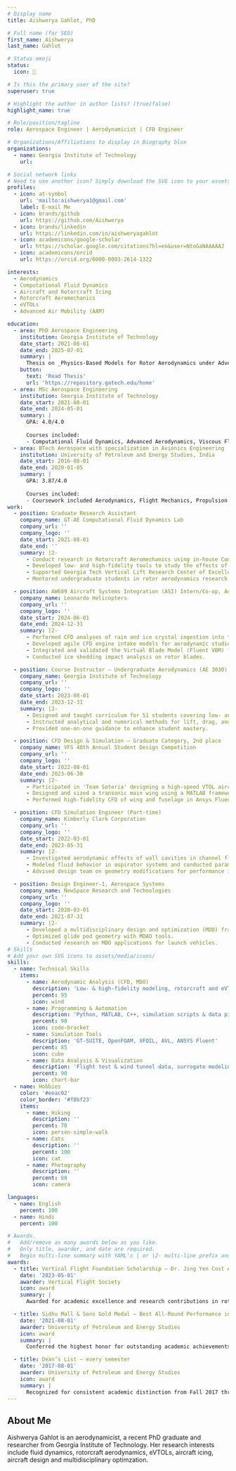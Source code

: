 ```yaml
---
# Display name
title: Aishwerya Gahlot, PhD

# Full name (for SEO)
first_name: Aishwerya
last_name: Gahlot

# Status emoji
status:
  icon: 🚁

# Is this the primary user of the site?
superuser: true

# Highlight the author in author lists? (true/false)
highlight_name: true

# Role/position/tagline
role: Aerospace Engineer | Aerodynamicist | CFD Engineer

# Organizations/Affiliations to display in Biography blox
organizations:
  - name: Georgia Institute of Technology
    url:

# Social network links
# Need to use another icon? Simply download the SVG icon to your assets/media/icons/ folder.
profiles:
  - icon: at-symbol
    url: 'mailto:aishwerya1@gmail.com'
    label: E-mail Me
  - icon: brands/github
    url: https://github.com/Aishwerya
  - icon: brands/linkedin
    url: https://linkedin.com/in/aishweryagahlot
  - icon: academicons/google-scholar
    url: https://scholar.google.com/citations?hl=en&user=NtoGaNAAAAAJ
  - icon: academicons/orcid
    url: https://orcid.org/0000-0003-2614-1322

interests:
  - Aerodynamics
  - Computational Fluid Dynamics
  - Aircraft and Rotorcraft Icing
  - Rotorcraft Aeromechanics
  - eVTOLs
  - Advanced Air Mobility (AAM)

education:
  - area: PhD Aerospace Engineering
    institution: Georgia Institute of Technology
    date_start: 2021-08-01
    date_end: 2025-07-01
    summary: |
      Thesis on _Physics-Based Models for Rotor Aerodynamics under Adverse Weather_. Supervised by [Prof Lakhmi N. Sankar](https://sankar.gatech.edu/). This work focused on improving how we model rain and icing effects on rotorcraft and eVTOL systems.
    button:
      text: 'Read Thesis'
      url: 'https://repository.gatech.edu/home'
  - area: MSc Aerospace Engineering
    institution: Georgia Institute of Technology
    date_start: 2021-08-01
    date_end: 2024-05-01
    summary: |
      GPA: 4.0/4.0
      
      Courses included:
      - Computational Fluid Dynamics, Advanced Aerodynamics, Viscous Flow, Advanced Vertical Lift Aerodynamics, Rotorcraft Design, Optimization for the Design of Engineered Systems 
  - area: BTech Aerospace with specialization in Avionics Engineering
    institution: University of Petroleum and Energy Studies, India
    date_start: 2016-08-01
    date_end: 2020-01-05
    summary: |
      GPA: 3.87/4.0
      
      Courses included:
      - Coursework included Aerodynamics, Flight Mechanics, Propulsion Systems, Aircraft Systems, and Avionics.
work:
  - position: Graduate Research Assistant
    company_name: GT-AE Computational Fluid Dynamics Lab
    company_url: ''
    company_logo: ''
    date_start: 2021-08-01
    date_end: ''
    summary: |2-
      - Conduct research in Rotorcraft Aeromechanics using in-house Computational Fluid Dynamics codes (GT-Hybrid).
      - Developed low- and high-fidelity tools to study the effects of rain and ice accretion on multirotor VTOL performance, validated with LEWICE.
      - Supported Georgia Tech Vertical Lift Research Center of Excellence (VLRCOE) projects in collaboration with NASA Glenn Research Center and US Army.
      - Mentored undergraduate students in rotor aerodynamics research.

  - position: AW609 Aircraft Systems Integration (ASI) Intern/Co-op, Aerodynamics Department
    company_name: Leonardo Helicopters
    company_url: ''
    company_logo: ''
    date_start: 2024-06-01
    date_end: 2024-12-31
    summary: |2-
      - Performed CFD analyses of rain and ice crystal ingestion into the AW609 engine using Ansys Fluent and FENSAP.
      - Developed agile CFD engine intake models for aerodynamic studies including pressure/temperature distortion, rain, and icing effects.
      - Integrated and validated the Virtual Blade Model (Fluent VBM) for AW609 rotors.
      - Conducted ice shedding impact analysis on rotor blades.

  - position: Course Instructor – Undergraduate Aerodynamics (AE 3030)
    company_name: Georgia Institute of Technology
    company_url: ''
    company_logo: ''
    date_start: 2023-08-01
    date_end: 2023-12-31
    summary: |2-
      - Designed and taught curriculum for 51 students covering low- and high-speed aerodynamics.
      - Instructed analytical and numerical methods for lift, drag, and pitching moment calculations.
      - Provided one-on-one guidance to enhance student mastery.

  - position: CFD Design & Simulation – Graduate Category, 2nd place
    company_name: VFS 40th Annual Student Design Competition
    company_url: ''
    company_logo: ''
    date_start: 2022-08-01
    date_end: 2023-06-30
    summary: |2-
      - Participated in 'Team Soteria' designing a high-speed VTOL aircraft per RFP specifications.
      - Designed and sized a transonic main wing using a MATLAB framework integrating OpenVSP and FlightStream.
      - Performed high-fidelity CFD of wing and fuselage in Ansys Fluent for drag analysis and optimization.

  - position: CFD Simulation Engineer (Part-time)
    company_name: Kimberly Clark Corporation
    company_url: ''
    company_logo: ''
    date_start: 2022-03-01
    date_end: 2023-05-31
    summary: |2-
      - Investigated aerodynamic effects of wall cavities in channel flows using Ansys Fluent.
      - Modeled fluid behavior in aspirator systems and conducted parametric studies.
      - Advised design team on geometry modifications for performance improvement.

  - position: Design Engineer-1, Aerospace Systems
    company_name: NewSpace Research and Technologies
    company_url: ''
    company_logo: ''
    date_start: 2020-03-01
    date_end: 2021-07-31
    summary: |2-
      - Developed a multidisciplinary design and optimization (MDO) framework for UAVs using Mode Frontier and Siemens HEEDS.
      - Optimized glide pod geometry with MDAO tools.
      - Conducted research on MDO applications for launch vehicles.
# Skills
# Add your own SVG icons to assets/media/icons/
skills:
  - name: Technical Skills
    items:
      - name: Aerodynamic Analysis (CFD, MDO)
        description: 'Low- & high-fidelity modeling, rotorcraft and eVTOL performance analysis'
        percent: 95
        icon: wind
      - name: Programming & Automation
        description: 'Python, MATLAB, C++, simulation scripts & data pipelines'
        percent: 90
        icon: code-bracket
      - name: Simulation Tools
        description: 'GT-SUITE, OpenFOAM, XFOIL, AVL, ANSYS Fluent'
        percent: 85
        icon: cube
      - name: Data Analysis & Visualization
        description: 'Flight test & wind tunnel data, surrogate modeling, optimization'
        percent: 90
        icon: chart-bar
  - name: Hobbies
    color: '#eeac02'
    color_border: '#f0bf23'
    items:
      - name: Hiking
        description: ''
        percent: 70
        icon: person-simple-walk
      - name: Cats
        description: ''
        percent: 100
        icon: cat
      - name: Photography
        description: ''
        percent: 80
        icon: camera

languages:
  - name: English
    percent: 100
  - name: Hindi
    percent: 100

# Awards.
#   Add/remove as many awards below as you like.
#   Only title, awarder, and date are required.
#   Begin multi-line summary with YAML's | or |2- multi-line prefix and indent 2 spaces below.
awards:
  - title: Vertical Flight Foundation Scholarship – Dr. Jing Yen Cost Awareness Scholarship
    date: '2023-05-01'
    awarder: Vertical Flight Society
    icon: award
    summary: |
      Awarded for academic excellence and research contributions in rotorcraft aeromechanics and performance modeling.

  - title: Sidhu Mall & Sons Gold Medal – Best All-Round Performance in the University
    date: '2021-08-01'
    awarder: University of Petroleum and Energy Studies
    icon: award
    summary: |
      Conferred the highest honor for outstanding academic achievements, leadership, and extracurricular involvement.

  - title: Dean’s List – every semester
    date: '2017-08-01'
    awarder: University of Petroleum and Energy Studies
    icon: award
    summary: |
      Recognized for consistent academic distinction from Fall 2017 through Spring 2020.
---
```


## About Me

Aishwerya Gahlot is an aerodynamicist, a recent PhD graduate and researcher from Georgia Institute of Technology. Her research interests include fluid dynamics, rotorcraft aerodynamics, eVTOLs, aircraft icing, aircraft design and multidisciplinary optimzation. 
